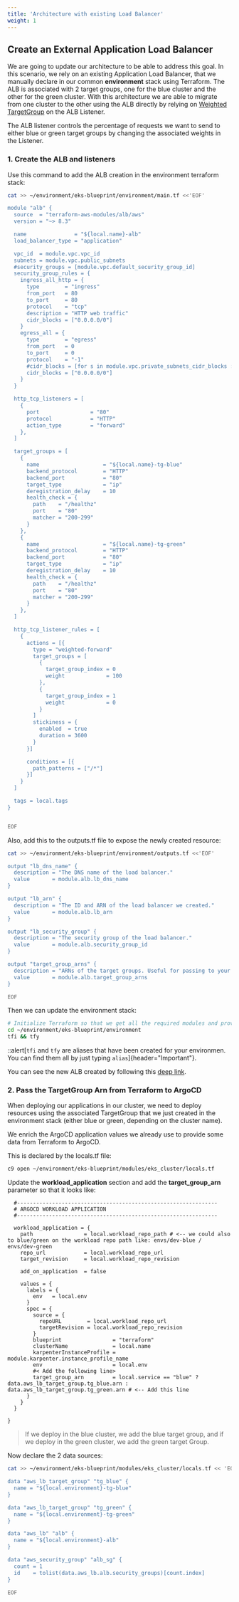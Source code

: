 ```yaml
---
title: 'Architecture with existing Load Balancer'
weight: 1
---
```


## Create an External Application Load Balancer

We are going to update our architecture to be able to address this goal.
In this scenario, we rely on an existing Application Load Balancer, that we manually declare in our common **environment** stack using Terraform. The ALB is associated with 2 target groups, one for the blue cluster and the other for the green cluster. With this architecture we are able to migrate from one cluster to the other using the ALB directly by relying on [Weighted TargetGroup](https://docs.aws.amazon.com/elasticloadbalancing/latest/application/load-balancer-listeners.html) on the ALB Listener.

The ALB listener controls the percentage of requests we want to send to either blue or green target groups by changing the associated weights in the Listener.

### 1. Create the ALB and listeners

Use this command to add the ALB creation in the environment terraform stack:

```bash
cat >> ~/environment/eks-blueprint/environment/main.tf <<'EOF'

module "alb" {
  source  = "terraform-aws-modules/alb/aws"
  version = "~> 8.3"

  name               = "${local.name}-alb"
  load_balancer_type = "application"

  vpc_id  = module.vpc.vpc_id
  subnets = module.vpc.public_subnets
  #security_groups = [module.vpc.default_security_group_id]
  security_group_rules = {
    ingress_all_http = {
      type        = "ingress"
      from_port   = 80
      to_port     = 80
      protocol    = "tcp"
      description = "HTTP web traffic"
      cidr_blocks = ["0.0.0.0/0"]
    }
    egress_all = {
      type        = "egress"
      from_port   = 0
      to_port     = 0
      protocol    = "-1"
      #cidr_blocks = [for s in module.vpc.private_subnets_cidr_blocks : s.cidr_block]
      cidr_blocks = ["0.0.0.0/0"]
    }
  }

  http_tcp_listeners = [
    {
      port                = "80"
      protocol            = "HTTP"
      action_type         = "forward"
    },
  ]

  target_groups = [
    {
      name                    = "${local.name}-tg-blue"
      backend_protocol        = "HTTP"
      backend_port            = "80"
      target_type             = "ip"
      deregistration_delay    = 10      
      health_check = {
        path    = "/healthz"
        port    = "80"
        matcher = "200-299"
      }
    },
    {
      name                    = "${local.name}-tg-green"
      backend_protocol        = "HTTP"
      backend_port            = "80"
      target_type             = "ip"
      deregistration_delay    = 10      
      health_check = {
        path    = "/healthz"
        port    = "80"
        matcher = "200-299"
      }
    },    
  ]

  http_tcp_listener_rules = [
    {
      actions = [{
        type = "weighted-forward"
        target_groups = [
          {
            target_group_index = 0
            weight             = 100
          },
          {
            target_group_index = 1
            weight             = 0
          }
        ]
        stickiness = {
          enabled  = true
          duration = 3600
        }
      }]

      conditions = [{
        path_patterns = ["/*"]
      }]
    }
  ]

  tags = local.tags
}


EOF
```

Also, add this to the outputs.tf file to expose the newly created resource:

```bash
cat >> ~/environment/eks-blueprint/environment/outputs.tf <<'EOF'

output "lb_dns_name" {
  description = "The DNS name of the load balancer."
  value       = module.alb.lb_dns_name
}

output "lb_arn" {
  description = "The ID and ARN of the load balancer we created."
  value       = module.alb.lb_arn
}

output "lb_security_group" {
  description = "The security group of the load balancer."
  value       = module.alb.security_group_id
}

output "target_group_arns" {
  description = "ARNs of the target groups. Useful for passing to your Auto Scaling group."
  value       = module.alb.target_group_arns
}

EOF
```

Then we can update the environment stack:

```bash
# Initialize Terraform so that we get all the required modules and providers
cd ~/environment/eks-blueprint/environment
tfi && tfy
```

::alert[`tfi` and `tfy` are aliases that have been created for your environmen. You can find them all by just typing `alias`]{header="Important"}.

You can see the new ALB created by following this [deep link](https://console.aws.amazon.com/ec2/home?#LoadBalancers:v=3;tag:Name=eks-blueprint-alb).

### 2. Pass the TargetGroup Arn from Terraform to ArgoCD

When deploying our applications in our cluster, we need to deploy resources using the associated TargetGroup that we just created in the environment stack (either blue or green, depending on the cluster name).

We enrich the ArgoCD application values we already use to provide some data from Terraform to ArgoCD.

This is declared by the locals.tf file:

```bash  
c9 open ~/environment/eks-blueprint/modules/eks_cluster/locals.tf
```

Update the **workload_application** section and add the **target_group_arn** parameter so that it looks like:

```
  #---------------------------------------------------------------
  # ARGOCD WORKLOAD APPLICATION
  #---------------------------------------------------------------

  workload_application = {
    path                = local.workload_repo_path # <-- we could also to blue/green on the workload repo path like: envs/dev-blue / envs/dev-green
    repo_url            = local.workload_repo_url
    target_revision     = local.workload_repo_revision

    add_on_application  = false
    
    values = {
      labels = {
        env   = local.env
      }
      spec = {
        source = {
          repoURL        = local.workload_repo_url
          targetRevision = local.workload_repo_revision
        }
        blueprint                = "terraform"
        clusterName              = local.name
        karpenterInstanceProfile = module.karpenter.instance_profile_name 
        env                      = local.env
        #< Add the following line>
        target_group_arn         = local.service == "blue" ? data.aws_lb_target_group.tg_blue.arn : data.aws_lb_target_group.tg_green.arn # <-- Add this line
      }
    }
  }  

}
```

> If we deploy in the blue cluster, we add the blue target group, and if we deploy in the green cluster, we add the green target Group.

Now declare the 2 data sources: 

```bash
cat >> ~/environment/eks-blueprint/modules/eks_cluster/locals.tf << 'EOF'

data "aws_lb_target_group" "tg_blue" {
  name = "${local.environment}-tg-blue"
}

data "aws_lb_target_group" "tg_green" {
  name = "${local.environment}-tg-green"
}

data "aws_lb" "alb" {
  name = "${local.environment}-alb"
}

data "aws_security_group" "alb_sg" {
  count = 1
  id    = tolist(data.aws_lb.alb.security_groups)[count.index]
}

EOF
```
